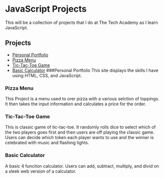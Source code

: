 # JavaScript Projects
This will be a collection of projects that I do at The Tech Academy as I learn JavaScript.
## Projects
* [Personal Portfolio](http://www.tntien.com/)
* [Pizza Menu](https://github.com/TnTien/JavaScript-Projects/tree/master/Pizza_Project)
* [Tic-Tac-Toe Game](https://github.com/TnTien/JavaScript-Projects/tree/master/TicTacToe)
* [Basic Calculator](https://github.com/TnTien/JavaScript-Projects/tree/master/Basic%20Calculator)
###Personal Portfolio
This site displays the skills I have using HTML, CSS, and JavaScript.
### Pizza Menu
This Project is a menu used to orer pizza with a various selction of toppings. It then takes the input information and calculates a price for the order.
### Tic-Tac-Toe Game
This is classic game of tic-tac-toe. It randomly  rolls dice to select which of the two players goes first and then users are off playing the classic game. Users can decide which token each player wants to use and the winner is celebrated with music and flashing lights.
### Basic Calculator
A basic 4 funciton calculator. Users can add, subtract, multiply, and divid on a sleek web version of a calculator.
